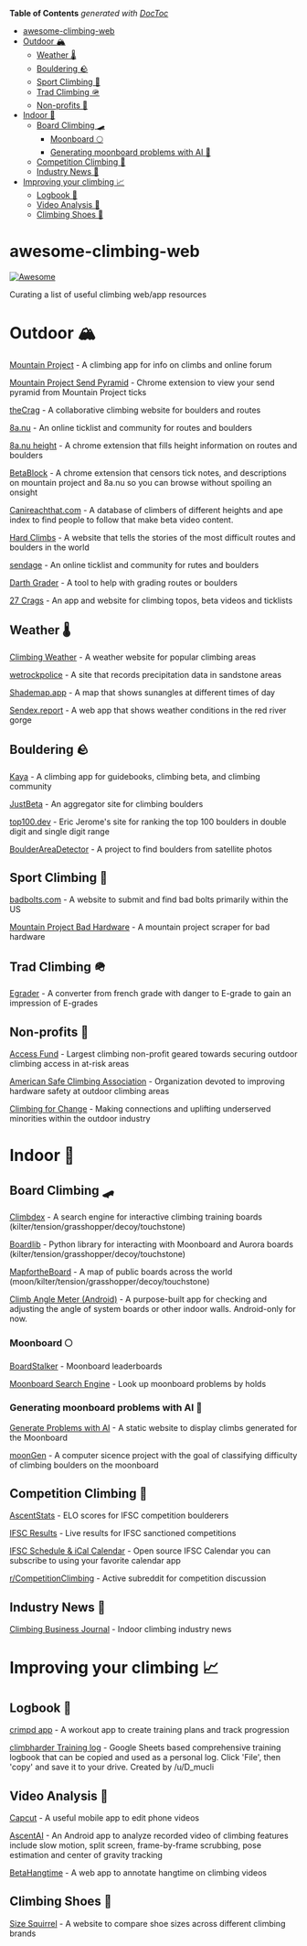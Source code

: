 <!-- START doctoc generated TOC please keep comment here to allow auto update -->
<!-- DON'T EDIT THIS SECTION, INSTEAD RE-RUN doctoc TO UPDATE -->
**Table of Contents**  *generated with [DocToc](https://github.com/thlorenz/doctoc)*

- [awesome-climbing-web](#awesome-climbing-web)
- [Outdoor 🏔️](#outdoor-)
  - [Weather 🌡️](#weather-)
  - [Bouldering 🪨](#bouldering-)
  - [Sport Climbing 🧗](#sport-climbing-)
  - [Trad Climbing 🪖](#trad-climbing-)
  - [Non-profits 👏](#non-profits-)
- [Indoor 🏢](#indoor-)
  - [Board Climbing 🛹](#board-climbing-)
    - [Moonboard 🌕](#moonboard-)
    - [Generating moonboard problems with AI 🤖](#generating-moonboard-problems-with-ai-)
  - [Competition Climbing 🏅](#competition-climbing-)
  - [Industry News 📰](#industry-news-)
- [Improving your climbing 📈](#improving-your-climbing-)
  - [Logbook 📘](#logbook-)
  - [Video Analysis 🎥](#video-analysis-)
  - [Climbing Shoes 👟](#climbing-shoes-)

<!-- END doctoc generated TOC please keep comment here to allow auto update -->

# awesome-climbing-web

[![Awesome](https://awesome.re/badge-flat.svg)](https://awesome.re)

Curating a list of useful climbing web/app resources

# Outdoor 🏔️

[Mountain Project](https://www.mountainproject.com/) - A climbing app for info on climbs and online forum

[Mountain Project Send Pyramid](https://chromewebstore.google.com/detail/mountain-project-send-pyr/fdnfbapicfkfkplchkelkecchbcniaie) - Chrome extension to view your send pyramid from Mountain Project ticks

[theCrag](thecrag.com) - A collaborative climbing website for boulders and routes

[8a.nu](https://www.8a.nu/) - An online ticklist and community for routes and boulders

[8a.nu height](https://chromewebstore.google.com/detail/8anu-height/oialkklcgchchhobefifjfpgbkcnhhna) - A chrome extension that fills height information on routes and boulders

[BetaBlock](https://chromewebstore.google.com/detail/betablock/mahobpgiehopfjpgnbaabebmnimbcfdg) - A chrome extension that censors tick notes, and descriptions on mountain project and 8a.nu so you can browse without spoiling an onsight

[Canireachthat.com](https://canireachthat.com) - A database of climbers of different heights and ape index to find people to follow that make beta video content.

[Hard Climbs](https://hardclimbs.info/) - A website that tells the stories of the most difficult routes and boulders in the world

[sendage](https://sendage.com/) - An online ticklist and community for rutes and boulders

[Darth Grader](https://darth-grader.net/) - A tool to help with grading routes or boulders

[27 Crags](https://27crags.com) - An app and website for climbing topos, beta videos and ticklists

## Weather 🌡️

[Climbing Weather](https://www.climbingweather.com/) - A weather website for popular climbing areas

[wetrockpolice](https://wetrockpolice.com/redrock) - A site that records precipitation data in sandstone areas

[Shademap.app](https://shademap.app/) - A map that shows sunangles at different times of day

[Sendex.report](https://sendex.report/) - A web app that shows weather conditions in the red river gorge

## Bouldering 🪨

[Kaya](https://kayaclimb.com/) - A climbing app for guidebooks, climbing beta, and climbing community

[JustBeta](https://www.justbeta.net/) - An aggregator site for climbing boulders

[top100.dev](https://top100.dev/) - Eric Jerome's site for ranking the top 100 boulders in double digit and single digit range

[BoulderAreaDetector](https://github.com/pszemraj/BoulderAreaDetector) - A project to find boulders from satellite photos

## Sport Climbing 🧗

[badbolts.com](https://badbolts.com/) - A website to submit and find bad bolts primarily within the US

[Mountain Project Bad Hardware](https://github.com/hanswebster/mountain_project_bad_hardware) - A mountain project scraper for bad hardware

## Trad Climbing 🪖

[Egrader](https://egrader.co.uk/) - A converter from french grade with danger to E-grade to gain an impression of E-grades

## Non-profits 👏

[Access Fund](https://www.accessfund.org/) - Largest climbing non-profit geared towards securing outdoor climbing access in at-risk areas

[American Safe Climbing Association](https://safeclimbing.org/) - Organization devoted to improving hardware safety at outdoor climbing areas

[Climbing for Change](https://www.climbing4change.org/) - Making connections and uplifting underserved minorities within the outdoor industry 

# Indoor 🏢

## Board Climbing 🛹

[Climbdex](https://climbdex.fly.dev/) - A search engine for interactive climbing training boards (kilter/tension/grasshopper/decoy/touchstone)

[Boardlib](https://github.com/lemeryfertitta/BoardLib) - Python library for interacting with Moonboard and Aurora boards (kilter/tension/grasshopper/decoy/touchstone)

[MapfortheBoard](https://akirosingh.github.io/mapfortheboard/) - A map of public boards across the world (moon/kilter/tension/grasshopper/decoy/touchstone)

[Climb Angle Meter (Android)](https://play.google.com/store/apps/details?id=com.climbangletool.climbangletool) - A purpose-built app for checking and adjusting the angle of system boards or other indoor walls. Android-only for now.

### Moonboard 🌕

[BoardStalker](https://boardstalker.com/) - Moonboard leaderboards

[Moonboard Search Engine](http://mb.timparkin.net/) - Look up moonboard problems by holds

### Generating moonboard problems with AI 🤖
[Generate Problems with AI](https://ahoughton.com/moon) - A static website to display climbs generated for the Moonboard

[moonGen](https://github.com/gestalt-howard/moonGen) - A computer sicence project with the goal of classifying difficulty of climbing boulders on the moonboard

## Competition Climbing 🏅

[AscentStats](https://ascentstats.com/competition-climbing/) - ELO scores for IFSC competition boulderers

[IFSC Results](https://ifsc.results.info/) - Live results for IFSC sanctioned competitions

[IFSC Schedule & iCal Calendar](https://ifsc.stream/) - Open source IFSC Calendar you can subscribe to using your favorite calendar app

[r/CompetitionClimbing](https://www.reddit.com/r/CompetitionClimbing/) - Active subreddit for competition discussion

## Industry News 📰

[Climbing Business Journal](https://www.climbingbusinessjournal.com/) - Indoor climbing industry news

# Improving your climbing 📈

## Logbook 📘

[crimpd app](https://www.crimpd.com/) - A workout app to create training plans and track progression

[climbharder Training log](https://docs.google.com/spreadsheets/d/18hoZb5ZopO8P18SxIiz6seronM6kCGDoqss0trYo6Ms/edit#gid=1881188582) - Google Sheets based comprehensive training logbook that can be copied and used as a personal log. Click 'File', then 'copy' and save it to your drive. Created by /u/D_mucli

## Video Analysis 🎥

[Capcut](https://www.capcut.com/) - A useful mobile app to edit phone videos

[AscentAI](https://play.google.com/store/apps/details?id=com.jonasdeuchler.ascendai) - An Android app to analyze recorded video of climbing features include slow motion, split screen, frame-by-frame scrubbing, pose estimation and center of gravity tracking

[BetaHangtime](https://betahangtime.askadam.me) - A web app to annotate hangtime on climbing videos

## Climbing Shoes 👟

[Size Squirrel](https://sizesquirrel.com/) - A website to compare shoe sizes across different climbing brands
